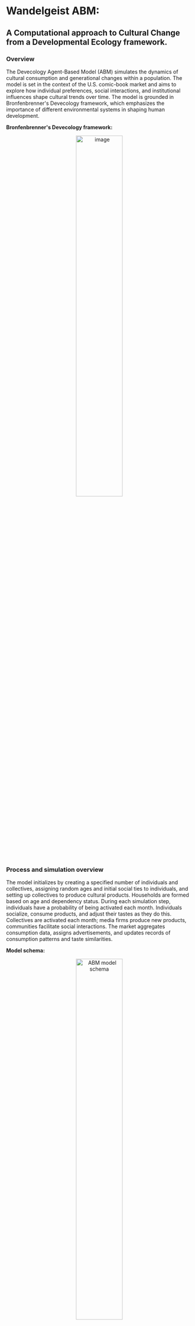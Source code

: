# Wandelgeist ABM: 
## A Computational approach to Cultural Change from a Developmental Ecology framework.

### Overview

The Devecology Agent-Based Model (ABM) simulates the dynamics of cultural consumption and generational changes within a population. The model is set in the context of the U.S. comic-book market and aims to explore how individual preferences, social interactions, and institutional influences shape cultural trends over time. The model is grounded in Bronfenbrenner's Devecology framework, which emphasizes the importance of different environmental systems in shaping human development.

**Bronfenbrenner's Devecology framework:**
<p align="center">
  <a href="https://www.simplypsychology.org/wp-content/uploads/Bronfenbrenner-Ecological-Systems-Theory-1024x1024.jpeg">
    <img src="https://www.simplypsychology.org/wp-content/uploads/Bronfenbrenner-Ecological-Systems-Theory-1024x1024.jpeg" alt="image"  style="width: 50%;"/>
  </a>
</p>

### Process and simulation overview

The model initializes by creating a specified number of individuals and collectives, assigning random ages and initial social ties to individuals, and setting up collectives to produce cultural products. Households are formed based on age and dependency status. During each simulation step, individuals have a probability of being activated each month. Individuals socialize, consume products, and adjust their tastes as they do this. Collectives are activated each month; media firms produce new products, communities facilitate social interactions. The market aggregates consumption data, assigns advertisements, and updates records of consumption patterns and taste similarities.

**Model schema:**
<p align="center">
  <a href="https://github.com/Andrelhu/Computational-Devecology/assets/5666404/48a14530-0eeb-45a6-8371-9c2f6079495b">
    <img src="https://github.com/Andrelhu/Computational-Devecology/assets/5666404/48a14530-0eeb-45a6-8371-9c2f6079495b" alt="ABM model schema" style="width: 50%;"/>
</p>
    
### Agents

#### General descriptions

##### Individuals:

Individual agents represent people within the simulation, each characterized by unique identifiers, age, generational cohort, and a vector of cultural preferences. They form social ties with family, friends, and acquaintances, and are part of households and larger collectives such as media firms or communities. Individuals engage in social interactions, consume cultural products, and adjust their tastes based on these interactions and their consumption experiences. They undergo aging processes, transitioning roles within households and society, and may form new households as they mature.

##### Collectives:

Collectives are groups of individuals organized by type, such as media firms (producers, cultural products), communities, or households. These collectives produce cultural products, facilitate social interactions, and influence the tastes of their members. Each collective has a unique identifier and maintains a dynamic membership, with members rotating in and out. The productivity of a collective, reflected in the number of products it produces, is influenced by the tastes of its members. Collectives also manage household dynamics, including the creation of new individuals, and facilitate social interactions that shape individual and collective cultural preferences.

##### Market and products:

The market acts as an overarching agent that aggregates data on product consumption, assigns advertisements, and tracks changes in cultural preferences across generations. It maintains a list of available products and records market activities, including units sold and taste similarities among different age groups. The market influences individual consumption patterns by assigning advertised products and incorporates randomness in product selection to simulate real-world variability. It also plots sales and taste similarity data over time, providing a comprehensive overview of the cultural trends emerging within the simulation.

#### Entitites state variables, functions, and key interactions:

##### Individuals:
- **State Variables:** `unique_id`, `age`, `generation`, `month_bday`, `tastes`, `familiar_ties`, `friend_ties`, `acquaintance_ties`, `dependent`, `membership`, `household`, `partner`, `consumed_products`, `recommended_products`, `advertised_products`, `role`.
- **Key Functions/Methods:** `step()`, `aging()`, `consume_all_products()`, `consume_product(product)`, `socialize()`, `form_household()`.
- **Main Interactions:** Social ties, household dynamics, product consumption.

##### Collectives:


- **State Variables:** `unique_id`, `type`, `members`, `newest_products`, `productivity`, `rotation_rate`, `member_influence`.
- **Key Functions/Methods:** `step()`, `update_membership()`, `publish_print()`, `socialize()`, `update_household()`.
- **Main Interactions:** Product creation, social interactions, household management.

##### Market:
- **State Variables:** `products`, `records`.
- **Key Functions/Methods:** `step()`, `assign_advertisement_products()`, `select_products_with_noise()`, `keep_records_of_month()`, `reset_products()`, `plot_sales()`, `plot_taste_similarity()`.
- **Main Interactions:** Product aggregation, consumption tracking.

##### Products:
- **State Variables:** `id`, `features`, `consumed`.
- **Main Interactions:** Product consumption by individuals, product creation by media collectives.

#### Process Overview and Scheduling

#### Initialization:
The model initializes by creating a specified number of individuals and collectives. Each individual is assigned a random age and initial social ties, while collectives are populated with members and set up to produce cultural products. Households are formed by grouping individuals into household collectives.

#### Step Execution:
- **Individuals:** Each individual has a probability (0.3) of being activated each month. Activated individuals socialize, consume products, and adjust their tastes. They also age and may transition from being dependents to adults or form new households.
- **Collectives:** All collectives are activated each month. Media collectives produce new cultural products, communities facilitate social interactions, and households manage member dynamics, including aging and new member creation.
- **Market:** The market aggregates product consumption data, assigns advertisements, and updates records of consumption patterns and taste similarities.
